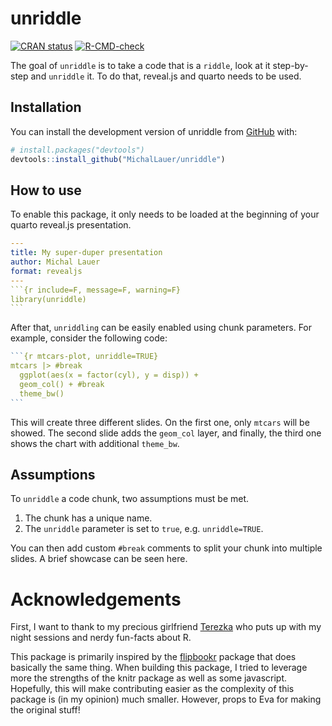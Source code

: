 
<!-- README.md is generated from README.Rmd. Please edit that file -->

# unriddle

<!-- badges: start -->

[![CRAN
status](https://www.r-pkg.org/badges/version/unriddle)](https://CRAN.R-project.org/package=unriddle)
[![R-CMD-check](https://github.com/MichalLauer/unriddle/actions/workflows/R-CMD-check.yaml/badge.svg)](https://github.com/MichalLauer/unriddle/actions/workflows/R-CMD-check.yaml)
<!-- badges: end -->

The goal of `unriddle` is to take a code that is a `riddle`, look at it
step-by-step and `unriddle` it. To do that, reveal.js and quarto needs
to be used.

## Installation

You can install the development version of unriddle from
[GitHub](https://github.com/) with:

``` r
# install.packages("devtools")
devtools::install_github("MichalLauer/unriddle")
```

## How to use

To enable this package, it only needs to be loaded at the beginning of
your quarto reveal.js presentation.

```` yml
---
title: My super-duper presentation
author: Michal Lauer
format: revealjs
---
```{r include=F, message=F, warning=F}
library(unriddle)
```
````

After that, `unriddling` can be easily enabled using chunk parameters.
For example, consider the following code:

```` r
```{r mtcars-plot, unriddle=TRUE}
mtcars |> #break 
  ggplot(aes(x = factor(cyl), y = disp)) +
  geom_col() + #break
  theme_bw()
```
````

This will create three different slides. On the first one, only `mtcars`
will be showed. The second slide adds the `geom_col` layer, and finally,
the third one shows the chart with additional `theme_bw`.

## Assumptions

To `unriddle` a code chunk, two assumptions must be met.

1)  The chunk has a unique name.
2)  The `unriddle` parameter is set to `true`, e.g. `unriddle=TRUE`.

You can then add custom `#break` comments to split your chunk into
multiple slides. A brief showcase can be seen here.

# Acknowledgements

First, I want to thank to my precious girlfriend
[Terezka](https://github.com/tertomas) who puts up with my night
sessions and nerdy fun-facts about R.

This package is primarily inspired by the
[flipbookr](https://github.com/EvaMaeRey/flipbookr) package that does
basically the same thing. When building this package, I tried to
leverage more the strengths of the knitr package as well as some
javascript. Hopefully, this will make contributing easier as the
complexity of this package is (in my opinion) much smaller. However,
props to Eva for making the original stuff!
